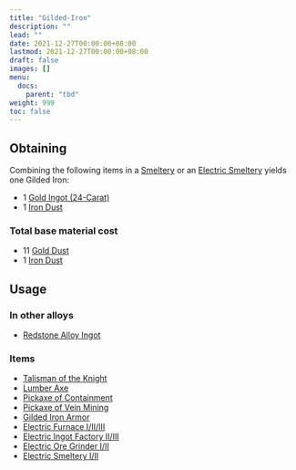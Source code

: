 ```yaml
---
title: "Gilded-Iron"
description: ""
lead: ""
date: 2021-12-27T00:00:00+08:00
lastmod: 2021-12-27T00:00:00+08:00
draft: false
images: []
menu: 
  docs:
    parent: "tbd"
weight: 999
toc: false
---
```


## Obtaining

Combining the following items in a [Smeltery](https://github.com/Slimefun/Slimefun4/wiki/Smeltery) or an [Electric Smeltery](https://github.com/Slimefun/Slimefun4/wiki/Electric-Smeltery) yields one Gilded Iron:

* 1 [Gold Ingot (24-Carat)](https://github.com/Slimefun/Slimefun4/wiki/Gold-Ingot#Gold-Ingot-24-Carat)
* 1 [Iron Dust](https://github.com/Slimefun/Slimefun4/wiki/Iron-Dust)

### Total base material cost

* 11 [Gold Dust](https://github.com/Slimefun/Slimefun4/wiki/Gold-Dust)
* 1 [Iron Dust](https://github.com/Slimefun/Slimefun4/wiki/Iron-Dust)

## Usage

### In other alloys

* [Redstone Alloy Ingot](https://github.com/Slimefun/Slimefun4/wiki/Redstone-Alloy-Ingot)

### Items

* [Talisman of the Knight](https://github.com/Slimefun/Slimefun4/wiki/Talismans)
* [Lumber Axe](https://github.com/Slimefun/Slimefun4/wiki/Lumber-Axe)
* [Pickaxe of Containment](https://github.com/Slimefun/Slimefun4/wiki/Pickaxe-of-Containment)
* [Pickaxe of Vein Mining](https://github.com/Slimefun/Slimefun4/wiki/Pickaxe-of-Vein-Mining)
* [Gilded Iron Armor](https://github.com/Slimefun/Slimefun4/wiki/Armor#gilded-iron-armor)
* [Electric Furnace I/II/III](https://github.com/Slimefun/Slimefun4/wiki/Electric-Furnace)
* [Electric Ingot Factory II/III](https://github.com/Slimefun/Slimefun4/wiki/Electric-Ingot-Factory)
* [Electric Ore Grinder I/II](https://github.com/Slimefun/Slimefun4/wiki/Electric-Ore-Grinder)
* [Electric Smeltery I/II](https://github.com/Slimefun/Slimefun4/wiki/Electric-Smeltery)
